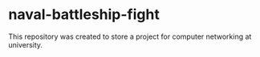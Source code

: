 # naval-battleship-fight
This repository was created to store a project for computer networking at university.
